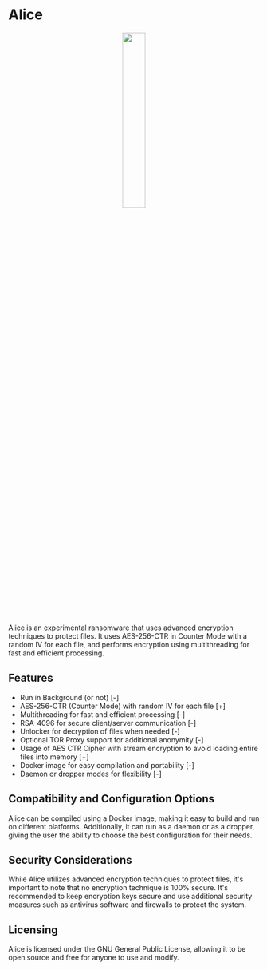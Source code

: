 <h1>Alice</h1>
<p align="center">
  <img src="https://user-images.githubusercontent.com/75210504/232134043-69b74b61-2f66-4cfd-920a-4372e0eeb7bc.png" width="30%">
</p>

<p>Alice is an experimental ransomware that uses advanced encryption techniques to protect files. It uses AES-256-CTR in Counter Mode with a random IV for each file, and performs encryption using multithreading for fast and efficient processing.</p>
<h2>Features</h2>
<ul>
    <li>Run in Background (or not) [-]</li>
    <li>AES-256-CTR (Counter Mode) with random IV for each file [+]</li>
    <li>Multithreading for fast and efficient processing [-]</li>
    <li>RSA-4096 for secure client/server communication [-]</li>
    <li>Unlocker for decryption of files when needed [-]</li>
    <li>Optional TOR Proxy support for additional anonymity [-]</li>
    <li>Usage of AES CTR Cipher with stream encryption to avoid loading entire files into memory [+]</li>
    <li>Docker image for easy compilation and portability [-]</li>
    <li>Daemon or dropper modes for flexibility [-]</li>
</ul>
<h2>Compatibility and Configuration Options</h2>
<p>Alice can be compiled using a Docker image, making it easy to build and run on different platforms. Additionally, it can run as a daemon or as a dropper, giving the user the ability to choose the best configuration for their needs.</p>
<h2>Security Considerations</h2>
<p>While Alice utilizes advanced encryption techniques to protect files, it's important to note that no encryption technique is 100% secure. It's recommended to keep encryption keys secure and use additional security measures such as antivirus software and firewalls to protect the system.</p>
<h2>Licensing</h2>
<p>Alice is licensed under the GNU General Public License, allowing it to be open source and free for anyone to use and modify.</p> 
